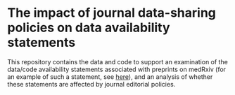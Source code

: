 
<!-- README.md is generated from README.Rmd. Please edit that file -->

# The impact of journal data-sharing policies on data availability statements

<!-- badges: start -->

<!--[![Launch Rstudio Binder](http://mybinder.org/badge_logo.svg)](https://mybinder.org/v2/gh/mcguinlu/data-availability-impact/master?urlpath=rstudio) -->

<!-- badges: end -->

This repository contains the data and code to support an examination of
the data/code availability statements associated with preprints on
medRxiv (for an example of such a statement, see
[here](https://www.medrxiv.org/node/69681.external-links.html)), and an
analysis of whether these statements are affected by journal editorial
policies.
